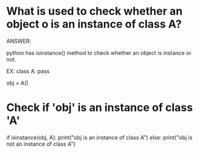 # What is used to check whether an object o is an instance of class A?

ANSWER:

python has isinstance() method to check whether an object is instance or not.

EX:
class A:
    pass

obj = A()

# Check if 'obj' is an instance of class 'A'
if isinstance(obj, A):
    print("obj is an instance of class A")
else:
    print("obj is not an instance of class A")